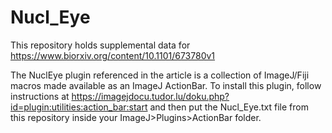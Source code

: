 # Nucl_Eye
This repository holds supplemental data for https://www.biorxiv.org/content/10.1101/673780v1 

The NuclEye plugin referenced in the article is a collection of ImageJ/Fiji macros made available as an ImageJ ActionBar. To install this plugin, follow instructions at https://imagejdocu.tudor.lu/doku.php?id=plugin:utilities:action_bar:start and then put the Nucl_Eye.txt file from this repository inside your ImageJ>Plugins>ActionBar folder. 
